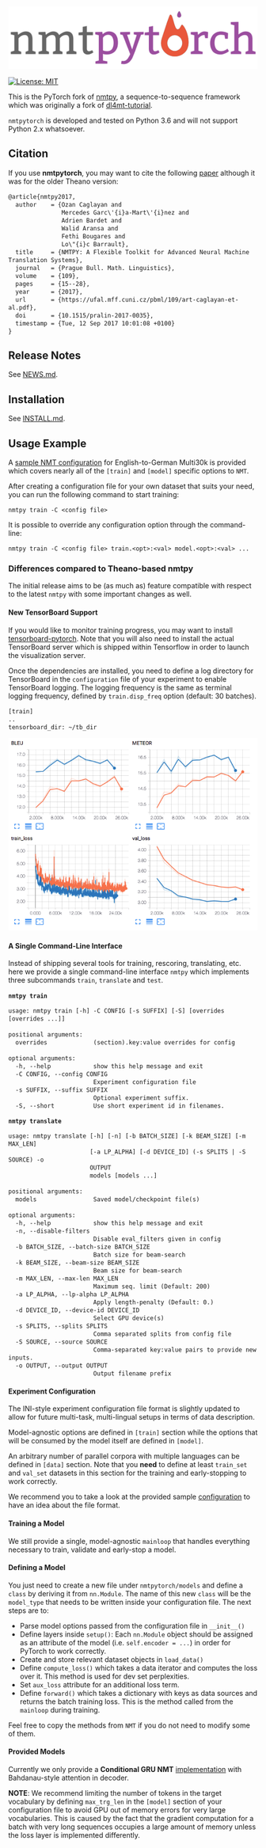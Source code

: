![nmtpytorch](docs/logo.png?raw=true "nmtpytorch")

[![License: MIT](https://img.shields.io/badge/License-MIT-yellow.svg)](https://opensource.org/licenses/MIT)

This is the PyTorch fork of [nmtpy](https://github.com/lium-lst/nmtpy),
a sequence-to-sequence framework which was originally a fork of
[dl4mt-tutorial](https://github.com/nyu-dl/dl4mt-tutorial).

`nmtpytorch` is developed and tested on Python 3.6 and will not support
Python 2.x whatsoever.

## Citation

If you use **nmtpytorch**, you may want to cite the following [paper](https://ufal.mff.cuni.cz/pbml/109/art-caglayan-et-al.pdf) although it was for the older Theano version:
```
@article{nmtpy2017,
  author    = {Ozan Caglayan and
               Mercedes Garc\'{i}a-Mart\'{i}nez and
               Adrien Bardet and
               Walid Aransa and
               Fethi Bougares and
               Lo\"{i}c Barrault},
  title     = {NMTPY: A Flexible Toolkit for Advanced Neural Machine Translation Systems},
  journal   = {Prague Bull. Math. Linguistics},
  volume    = {109},
  pages     = {15--28},
  year      = {2017},
  url       = {https://ufal.mff.cuni.cz/pbml/109/art-caglayan-et-al.pdf},
  doi       = {10.1515/pralin-2017-0035},
  timestamp = {Tue, 12 Sep 2017 10:01:08 +0100}
}
```

## Release Notes

See [NEWS.md](NEWS.md).

## Installation

See [INSTALL.md](INSTALL.md).

## Usage Example

A [sample NMT configuration](examples/multi30k-en-de-bpe10k.conf) for
English-to-German Multi30k is provided which covers nearly all of the `[train]`
and `[model]` specific options to `NMT`.

After creating a configuration file for your own dataset that suits your need,
you can run the following command to start training:

```
nmtpy train -C <config file>
```

It is possible to override any configuration option through the command-line:

```
nmtpy train -C <config file> train.<opt>:<val> model.<opt>:<val> ...
```

### Differences compared to Theano-based nmtpy

The initial release aims to be (as much as) feature compatible with respect
to the latest `nmtpy` with some important changes as well.

#### New TensorBoard Support

If you would like to monitor training progress, you may want to install
[tensorboard-pytorch](https://github.com/lanpa/tensorboard-pytorch). Note that
you will also need to install the actual TensorBoard server which is shipped
within Tensorflow in order to launch the visualization server.

Once the dependencies are installed, you need to define a log directory for
TensorBoard in the `configuration` file of your experiment to enable
TensorBoard logging. The logging frequency is the same as terminal logging
frequency, defined by `train.disp_freq` option (default: 30 batches).

```
[train]
..
tensorboard_dir: ~/tb_dir
```

![tensorboard](docs/tensorboard.png?raw=true "tensorboard")


#### A Single Command-Line Interface

Instead of shipping several tools for training, rescoring, translating, etc.
here we provide a single command-line interface `nmtpy` which implements
three subcommands `train`, `translate` and `test`.

**`nmtpy train`**

```
usage: nmtpy train [-h] -C CONFIG [-s SUFFIX] [-S] [overrides [overrides ...]]

positional arguments:
  overrides             (section).key:value overrides for config

optional arguments:
  -h, --help            show this help message and exit
  -C CONFIG, --config CONFIG
                        Experiment configuration file
  -s SUFFIX, --suffix SUFFIX
                        Optional experiment suffix.
  -S, --short           Use short experiment id in filenames.
```

**`nmtpy translate`**
```
usage: nmtpy translate [-h] [-n] [-b BATCH_SIZE] [-k BEAM_SIZE] [-m MAX_LEN]
                       [-a LP_ALPHA] [-d DEVICE_ID] (-s SPLITS | -S SOURCE) -o
                       OUTPUT
                       models [models ...]

positional arguments:
  models                Saved model/checkpoint file(s)

optional arguments:
  -h, --help            show this help message and exit
  -n, --disable-filters
                        Disable eval_filters given in config
  -b BATCH_SIZE, --batch-size BATCH_SIZE
                        Batch size for beam-search
  -k BEAM_SIZE, --beam-size BEAM_SIZE
                        Beam size for beam-search
  -m MAX_LEN, --max-len MAX_LEN
                        Maximum seq. limit (Default: 200)
  -a LP_ALPHA, --lp-alpha LP_ALPHA
                        Apply length-penalty (Default: 0.)
  -d DEVICE_ID, --device-id DEVICE_ID
                        Select GPU device(s)
  -s SPLITS, --splits SPLITS
                        Comma separated splits from config file
  -S SOURCE, --source SOURCE
                        Comma-separated key:value pairs to provide new inputs.
  -o OUTPUT, --output OUTPUT
                        Output filename prefix
```

#### Experiment Configuration

The INI-style experiment configuration file format is slightly updated to
allow for future multi-task, multi-lingual setups in terms of data description.

Model-agnostic options are defined in `[train]` section while the options
that will be consumed by the model itself are defined in `[model]`.

An arbitrary number of parallel corpora with multiple languages can be defined
in `[data]` section. Note that you **need** to define at least
`train_set` and `val_set` datasets in this section for the training and
early-stopping to work correctly.

We recommend you to take a look at the provided sample
[configuration](examples/multi30k-en-de-bpe10k.conf) to have an idea about the file format.

#### Training a Model

We still provide a single, model-agnostic `mainloop` that handles everything
necessary to train, validate and early-stop a model.

#### Defining a Model

You just need to create a new file under `nmtpytorch/models` and define a
`class` by deriving it from `nn.Module`. The name of this new `class` will be the
`model_type` that needs to be written inside your configuration file. The next
steps are to:

 - Parse model options passed from the configuration file in `__init__()`
 - Define layers inside `setup()`: Each `nn.Module` object should be assigned
   as an attribute of the model (i.e. `self.encoder = ...`) in order for
   PyTorch to work correctly.
 - Create and store relevant dataset objects in `load_data()`
 - Define `compute_loss()` which takes a data iterator and
   computes the loss over it. This method is used for dev set perplexities.
 - Set `aux_loss` attribute for an additional loss term.
 - Define `forward()` which takes a dictionary with keys as data sources and
   returns the batch training loss. This is the method called from the `mainloop`
   during training.

Feel free to copy the methods from `NMT` if you do not need to modify
some of them.

#### Provided Models

Currently we only provide a **Conditional GRU NMT** [implementation](nmtpytorch/models/nmt.py)
with Bahdanau-style attention in decoder.

**NOTE**: We recommend limiting the number of tokens in the target vocabulary
by defining `max_trg_len` in the `[model]` section of your configuration file
to avoid GPU out of memory errors for very large vocabularies. This is caused
by the fact that the gradient computation for a batch with very long sequences
occupies a large amount of memory unless the loss layer is implemented differently.
